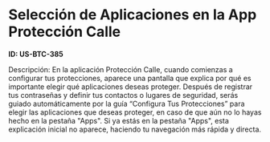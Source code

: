 # Selección de Aplicaciones en la App Protección Calle

**ID: US-BTC-385**

Descripción: En la aplicación Protección Calle, cuando comienzas a configurar tus protecciones, aparece una pantalla que explica por qué es importante elegir qué aplicaciones deseas proteger. Después de registrar tus contraseñas y definir tus contactos o lugares de seguridad, serás guiado automáticamente por la guía “Configura Tus Protecciones” para elegir las aplicaciones que deseas proteger, en caso de que aún no lo hayas hecho en la pestaña "Apps". Si ya estás en la pestaña "Apps", esta explicación inicial no aparece, haciendo tu navegación más rápida y directa.